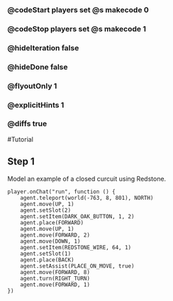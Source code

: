 ### @codeStart players set @s makecode 0
### @codeStop players set @s makecode 1

### @hideIteration false
### @hideDone false
### @flyoutOnly 1
### @explicitHints 1
### @diffs true
#Tutorial

## Step 1
Model an example of a closed curcuit using Redstone. 

```ghost
player.onChat("run", function () {
    agent.teleport(world(-763, 8, 801), NORTH)
    agent.move(UP, 1)
    agent.setSlot(2)
    agent.setItem(DARK_OAK_BUTTON, 1, 2)
    agent.place(FORWARD)
    agent.move(UP, 1)
    agent.move(FORWARD, 2)
    agent.move(DOWN, 1)
    agent.setItem(REDSTONE_WIRE, 64, 1)
    agent.setSlot(1)
    agent.place(BACK)
    agent.setAssist(PLACE_ON_MOVE, true)
    agent.move(FORWARD, 8)
    agent.turn(RIGHT_TURN)
    agent.move(FORWARD, 1)
})
```
